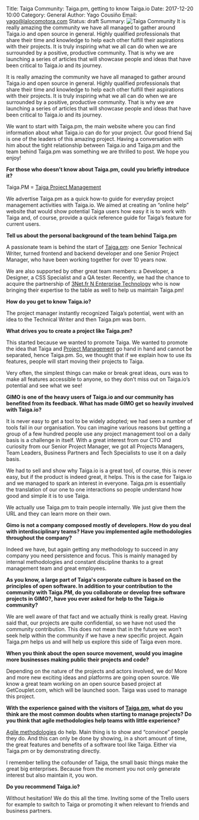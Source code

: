 Title: Taiga Community: Taiga.pm, getting to know Taiga.io
Date: 2017-12-20 10:00
Category: General
Author: Yago Cousiño
Email: yago@lalocomotora.com
Status: draft
Summary: ![Taiga Community]({filename}/images/2017-12-20_taiga_community_taiga_pm_getting_to_know_taiga_io/desktop.jpg "Taiga Community") It is really amazing the community we have all managed to gather around Taiga.io and open source in general. Highly qualified professionals that share their time and knowledge to help each other fulfill their aspirations with their projects. It is truly inspiring what we all can do when we are surrounded by a positive, productive community. That is why we are launching a series of articles that will showcase people and ideas that have been critical to Taiga.io and its journey.

It is really amazing the community we have all managed to gather around Taiga.io and open source in general. Highly qualified professionals that share their time and knowledge to help each other fulfill their aspirations with their projects. It is truly inspiring what we all can do when we are surrounded by a positive, productive community. That is why we are launching a series of articles that will showcase people and ideas that have been critical to Taiga.io and its journey.

We want to start with Taiga.pm, the main website where you can find information about what Taiga.io can do for your project. Our good friend Saj is one of the leaders of this amazing project. Having a conversation with him about the tight relationship between Taiga.io and Taiga.pm and the team behind Taiga.pm was something we are thrilled to post. We hope you enjoy!

**For those who doesn’t know about Taiga.pm, could you briefly introduce it?**

Taiga.PM = [Taiga Project Management](https://taiga.pm/)

We advertise Taiga.pm as a quick how-to guide for everyday project management
activities with Taiga.io. We aimed at creating an “online help” website that
would show potential Taiga users how easy it is to work with Taiga and, of
course, provide a quick reference guide for Taiga’s feature for current users.

**Tell us about the personal background of the team behind Taiga.pm**

A passionate team is behind the start of [Taiga.pm](https://taiga.pm): one
Senior Technical Writer, turned frontend and backend developer and one Senior
Project Manager, who have been working together for over 10 years now.

We are also supported by other great team members: a Developer, a Designer, a
CSS Specialist and a QA tester. Recently, we had the chance to acquire the
partnership of [3Net.fr N Enterprise Technology](https://3net.fr/en) who is now
bringing their expertise to the table as well to help us maintain Taiga.pm!

**How do you get to know Taiga.io?**

The project manager instantly recognized Taiga’s potential, went with an idea to the Technical Writer and then Taiga.pm was born.

**What drives you to create a project like Taiga.pm?**

This started because we wanted to promote Taiga. We wanted to promote the idea
that Taiga and [Project Management](https://taiga.pm/) go hand in hand and
cannot be separated, hence Taiga.pm. So, we thought that if we explain how to
use its features, people will start moving their projects to Taiga.

Very often, the simplest things can make or break great ideas, ours was to make
all features accessible to anyone, so they don’t miss out on Taiga.io’s
potential and see what we see!
 
**GIMO is one of the heavy users of Taiga.io and our community has benefited
from its feedback. What has made GIMO get so heavily involved with Taiga.io?**

It is never easy to get a tool to be widely adopted; we had seen a number of
tools fail in our organisation. You can imagine various reasons but getting a
group of a few hundred people use any project management tool on a daily basis
is a challenge in itself. With a great interest from our CTO and curiosity from
our Senior Project Manager, we got all Projects Managers, Team Leaders,
Business Partners and Tech Specialists to use it on a daily basis.

We had to sell and show why Taiga.io is a great tool, of course, this is never
easy, but if the product is indeed great, it helps. This is the case for
Taiga.io and we managed to spark an interest in everyone. Taiga.pm is
essentially the translation of our one to one interactions so people understand
how good and simple it is to use Taiga.

We actually use Taiga.pm to train people internally. We just give them the URL
and they can learn more on their own.

**Gimo is not a company composed mostly of developers. How do you deal with
interdisciplinary teams? Have you implemented agile methodologies throughout
the company?**

Indeed we have, but again getting any methodology to succeed in any company you
need persistence and focus. This is mainly managed by internal methodologies
and constant discipline thanks to a great management team and great employees.

**As you know, a large part of Taiga's corporate culture is based on the
principles of open software. In addition to your contribution to the community
with Taiga.PM, do you collaborate or develop free software projects in GIMO?,
have you ever asked for help to the Taiga.io community?**

We are well aware of that fact and we actually think is really great. Having
said that, our projects are quite confidential, so we have not used the
community contribution. This does not mean that in the future we won’t seek
help within the community if we have a new specific project. Again Taiga.pm
helps us and will help us explore this side of Taiga even more.

**When you think about the open source movement, would you imagine more
businesses making public their projects and code?**

Depending on the nature of the projects and actors involved, we do! More and
more new exciting ideas and platforms are going open source. We know a great
team working on an open source based project at GetCouplet.com, which will be
launched soon. Taiga was used to manage this project.

**With the experience gained with the visitors of [Taiga.pm](https://taiga.pm),
what do you think are the most common doubts when starting to manage projects?
Do you think that agile methodologies help teams with little experience?**

[Agile methodologies](https://blog.taiga.io/kanban-insights-a-new-agile-project-management-methodology.html)
do help. Main thing is to show and “convince” people they do. And this can only
be done by showing, in a short amount of time, the great features and benefits
of a software tool like Taiga. Either via Taiga.pm or by demonstrating
directly.

I remember telling the cofounder of Taiga, the small basic things make the
great big enterprises. Because from the moment you not only generate interest
but also maintain it, you won.

**Do you recommend Taiga.io?**

Without hesitation! We do this all the time. Inviting some of the Trello users
for example to switch to Taiga or promoting it when relevant to friends and
business partners.
